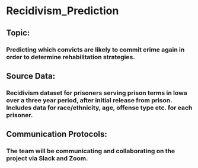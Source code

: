 # Recidivism_Prediction

## Topic:

### Predicting which convicts are likely to commit crime again in order to determine rehabilitation strategies.

## Source Data:

### Recidivism dataset for prisoners serving prison terms in Iowa over a three year period, after initial release from prison. Includes data for race/ethnicity, age, offense type etc. for each prisoner.

## Communication Protocols:

### The team will be communicating and collaborating on the project via Slack and Zoom.
